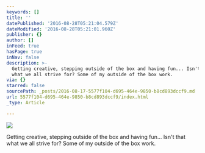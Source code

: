 ```yaml
---
keywords: []
title: ''
datePublished: '2016-08-28T05:21:04.579Z'
dateModified: '2016-08-28T05:21:01.960Z'
publisher: {}
author: []
inFeed: true
hasPage: true
inNav: false
description: >-
  Getting creative, stepping outside of the box and having fun... Isn't that
  what we all strive for? Some of my outside of the box work.
via: {}
starred: false
sourcePath: _posts/2016-08-17-5577f104-d695-464e-9850-b8cd893dccf9.md
url: 5577f104-d695-464e-9850-b8cd893dccf9/index.html
_type: Article

---
```

![](https://imgflo.herokuapp.com/graph/vahj1ThiexotieMo/982443ce8917a151d3ee118b880fd8e2/croprotate.jpg?cropheight=944&cropwidth=944&degrees=0&input=https%3A%2F%2Fs3-us-west-2.amazonaws.com%2Fthe-grid-img%2Fp%2F880b4d9891a430cdb266cb9c16f948db8453bd27.jpg&x=0&y=8)

Getting creative, stepping outside of the box and having fun... Isn't that what we all strive for? Some of my outside of the box work.